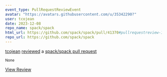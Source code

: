 ```yaml
---
event_type: PullRequestReviewEvent
avatar: "https://avatars.githubusercontent.com/u/35342290?"
user: tcojean
date: 2023-12-08
repo_name: spack/spack
html_url: https://github.com/spack/spack/pull/41370#pullrequestreview-1772673155
repo_url: https://github.com/spack/spack
---
```


<a href='https://github.com/tcojean' target='_blank'>tcojean</a> <a href='https://github.com/spack/spack/pull/41370#pullrequestreview-1772673155' target='_blank'>reviewed</a> a <a href='https://github.com/spack/spack/pull/41370' target='_blank'>spack/spack pull request</a>

<small>None</small>

<a href='https://github.com/spack/spack/pull/41370#pullrequestreview-1772673155' target='_blank'>View Review</a>